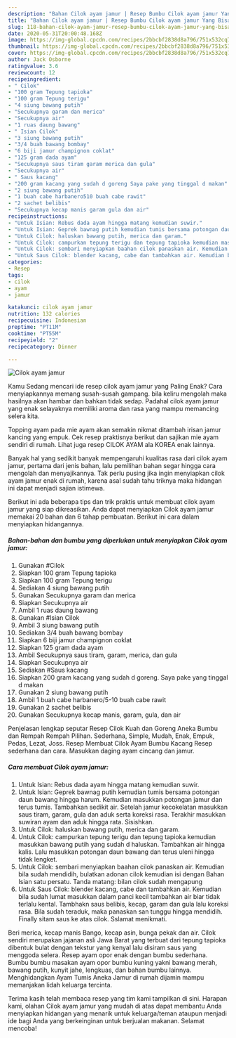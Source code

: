 ```yaml
---
description: "Bahan Cilok ayam jamur | Resep Bumbu Cilok ayam jamur Yang Bisa Manjain Lidah"
title: "Bahan Cilok ayam jamur | Resep Bumbu Cilok ayam jamur Yang Bisa Manjain Lidah"
slug: 118-bahan-cilok-ayam-jamur-resep-bumbu-cilok-ayam-jamur-yang-bisa-manjain-lidah
date: 2020-05-31T20:00:48.168Z
image: https://img-global.cpcdn.com/recipes/2bbcbf2838d8a796/751x532cq70/cilok-ayam-jamur-foto-resep-utama.jpg
thumbnail: https://img-global.cpcdn.com/recipes/2bbcbf2838d8a796/751x532cq70/cilok-ayam-jamur-foto-resep-utama.jpg
cover: https://img-global.cpcdn.com/recipes/2bbcbf2838d8a796/751x532cq70/cilok-ayam-jamur-foto-resep-utama.jpg
author: Jack Osborne
ratingvalue: 3.6
reviewcount: 12
recipeingredient:
- " Cilok"
- "100 gram Tepung tapioka"
- "100 gram Tepung terigu"
- "4 siung bawang putih"
- "Secukupnya garam dan merica"
- "Secukupnya air"
- "1 ruas daung bawang"
- " Isian Cilok"
- "3 siung bawang putih"
- "3/4 buah bawang bombay"
- "6 biji jamur champignon coklat"
- "125 gram dada ayam"
- "Secukupnya saus tiram garam merica dan gula"
- "Secukupnya air"
- " Saus kacang"
- "200 gram kacang yang sudah d goreng Saya pake yang tinggal d makan"
- "2 siung bawang putih"
- "1 buah cabe harbanero510 buah cabe rawit"
- "2 sachet belibis"
- "Secukupnya kecap manis garam gula dan air"
recipeinstructions:
- "Untuk Isian: Rebus dada ayam hingga matang kemudian suwir."
- "Untuk Isian: Geprek bawnag putih kemudian tumis bersama potongan daun bawang hingga harum. Kemudian masukkan potongan jamur dan terus tumis. Tambahkan sedikit air. Setelah jamur kecokelatan masukkan saus tiram, garam, gula dan aduk serta koreksi rasa. Terakhir masukkan suwiran ayam dan aduk hingga rata. Sisishkan."
- "Untuk Cilok: haluskan bawang putih, merica dan garam."
- "Untuk Cilok: campurkan tepung terigu dan tepung tapioka kemudian masukkan bawang putih yang sudah d haluskan. Tambahkan air hingga kalis. Lalu masukkan potongan daun bawang dan terus uleni hingga tidak lengket."
- "Untuk Cilok: sembari menyiapkan baahan cilok panaskan air. Kemudian bila sudah mendidih, bulatkan adonan cilok kemudian isi dengan Bahan Isian satu persatu. Tanda matang: bilan cilok sudah mengapung"
- "Untuk Saus Cilok: blender kacang, cabe dan tambahkan air. Kemudian bila sudah lumat masukkan dalam panci kecil tambahkan air biar tidak terlalu kental. Tambhakn saus belibis, kecap, garam dan gula lalu koreksi rasa. Bila sudah teraduk, maka panaskan san tunggu hingga mendidih. Finally sitam saus ke atas cilok. Sslamat menikmati."
categories:
- Resep
tags:
- cilok
- ayam
- jamur

katakunci: cilok ayam jamur 
nutrition: 132 calories
recipecuisine: Indonesian
preptime: "PT11M"
cooktime: "PT55M"
recipeyield: "2"
recipecategory: Dinner

---
```



![Cilok ayam jamur](https://img-global.cpcdn.com/recipes/2bbcbf2838d8a796/751x532cq70/cilok-ayam-jamur-foto-resep-utama.jpg)

Kamu Sedang mencari ide resep cilok ayam jamur yang Paling Enak? Cara menyiapkannya memang susah-susah gampang. bila keliru mengolah maka hasilnya akan hambar dan bahkan tidak sedap. Padahal cilok ayam jamur yang enak selayaknya memiliki aroma dan rasa yang mampu memancing selera kita.

Topping ayam pada mie ayam akan semakin nikmat ditambah irisan jamur kancing yang empuk. Cek resep praktisnya berikut dan sajikan mie ayam sendiri di rumah. Lihat juga resep CILOK AYAM ala KOREA enak lainnya.

Banyak hal yang sedikit banyak mempengaruhi kualitas rasa dari cilok ayam jamur, pertama dari jenis bahan, lalu pemilihan bahan segar hingga cara mengolah dan menyajikannya. Tak perlu pusing jika ingin menyiapkan cilok ayam jamur enak di rumah, karena asal sudah tahu triknya maka hidangan ini dapat menjadi sajian istimewa.


Berikut ini ada beberapa tips dan trik praktis untuk membuat cilok ayam jamur yang siap dikreasikan. Anda dapat menyiapkan Cilok ayam jamur memakai 20 bahan dan 6 tahap pembuatan. Berikut ini cara dalam menyiapkan hidangannya.

<!--inarticleads1-->

##### Bahan-bahan dan bumbu yang diperlukan untuk menyiapkan Cilok ayam jamur:

1. Gunakan  #Cilok
1. Siapkan 100 gram Tepung tapioka
1. Siapkan 100 gram Tepung terigu
1. Sediakan 4 siung bawang putih
1. Gunakan Secukupnya garam dan merica
1. Siapkan Secukupnya air
1. Ambil 1 ruas daung bawang
1. Gunakan  #Isian Cilok
1. Ambil 3 siung bawang putih
1. Sediakan 3/4 buah bawang bombay
1. Siapkan 6 biji jamur champignon coklat
1. Siapkan 125 gram dada ayam
1. Ambil Secukupnya saus tiram, garam, merica, dan gula
1. Siapkan Secukupnya air
1. Sediakan  #Saus kacang
1. Siapkan 200 gram kacang yang sudah d goreng. Saya pake yang tinggal d makan
1. Gunakan 2 siung bawang putih
1. Ambil 1 buah cabe harbanero/5-10 buah cabe rawit
1. Gunakan 2 sachet belibis
1. Gunakan Secukupnya kecap manis, garam, gula, dan air


Penjelasan lengkap seputar Resep Cilok Kuah dan Goreng Aneka Bumbu dan Rempah Rempah Pilihan. Sederhana, Simple, Mudah, Enak, Empuk, Pedas, Lezat, Joss. Resep Membuat Cilok Ayam Bumbu Kacang Resep sederhana dan cara. Masukkan daging ayam cincang dan jamur. 

<!--inarticleads2-->

##### Cara membuat Cilok ayam jamur:

1. Untuk Isian: Rebus dada ayam hingga matang kemudian suwir.
1. Untuk Isian: Geprek bawnag putih kemudian tumis bersama potongan daun bawang hingga harum. Kemudian masukkan potongan jamur dan terus tumis. Tambahkan sedikit air. Setelah jamur kecokelatan masukkan saus tiram, garam, gula dan aduk serta koreksi rasa. Terakhir masukkan suwiran ayam dan aduk hingga rata. Sisishkan.
1. Untuk Cilok: haluskan bawang putih, merica dan garam.
1. Untuk Cilok: campurkan tepung terigu dan tepung tapioka kemudian masukkan bawang putih yang sudah d haluskan. Tambahkan air hingga kalis. Lalu masukkan potongan daun bawang dan terus uleni hingga tidak lengket.
1. Untuk Cilok: sembari menyiapkan baahan cilok panaskan air. Kemudian bila sudah mendidih, bulatkan adonan cilok kemudian isi dengan Bahan Isian satu persatu. Tanda matang: bilan cilok sudah mengapung
1. Untuk Saus Cilok: blender kacang, cabe dan tambahkan air. Kemudian bila sudah lumat masukkan dalam panci kecil tambahkan air biar tidak terlalu kental. Tambhakn saus belibis, kecap, garam dan gula lalu koreksi rasa. Bila sudah teraduk, maka panaskan san tunggu hingga mendidih. Finally sitam saus ke atas cilok. Sslamat menikmati.


Beri merica, kecap manis Bango, kecap asin, bunga pekak dan air. Cilok sendiri merupakan jajanan asli Jawa Barat yang terbuat dari tepung tapioka dibentuk bulat dengan tekstur yang kenyal lalu disiram saus yang menggoda selera. Resep ayam opor enak dengan bumbu sederhana. Bumbu bumbu masakan ayam opor bumbu kuning yakni bawang merah, bawang putih, kunyit jahe, lengkuas, dan bahan bumbu lainnya. Menghidangkan Ayam Tumis Aneka Jamur di rumah dijamin mampu memanjakan lidah keluarga tercinta. 

Terima kasih telah membaca resep yang tim kami tampilkan di sini. Harapan kami, olahan Cilok ayam jamur yang mudah di atas dapat membantu Anda menyiapkan hidangan yang menarik untuk keluarga/teman ataupun menjadi ide bagi Anda yang berkeinginan untuk berjualan makanan. Selamat mencoba!
